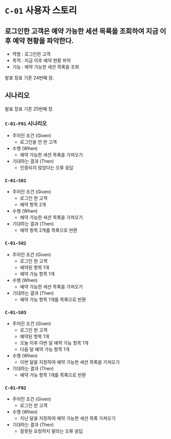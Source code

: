 `C-01` 사용자 스토리
=================

**로그인한 고객**은 **예약 가능한 세션 목록을 조회**하여 **지금 이후 예약 현황을 파악**한다.
- 
- 역할 : 로그인한 고객
- 목적 : 지금 이후 예약 현황 파악
- 기능 : 예약 가능한 세션 목록을 조회

발표 장표 기준 24번째 장.

시나리오
-------

발표 장표 기준 25번째 장.

### `C-01-F01` 시나리오

- 주어진 조건 (Given)
  - 로그인을 안 한 고객
- 수행 (When)
  - 예약 가능한 세션 목록을 가져오기
- 기대하는 결과 (Then)
  - 인증되지 않았다는 오류 응답

### `C-01-S01`

- 주어진 조건 (Given)
  - 로그인 한 고객
  - 예약 항목 2개
- 수행 (When)
  - 예약 가능한 세션 목록을 가져오기
- 기대하는 결과 (Then)
  - 예약 항목 2개를 목록으로 반환

### `C-01-S02`

- 주어진 조건 (Given)
  - 로그인 한 고객
  - 예약된 항목 1개
  - 예약 가능 항목 1개
- 수행 (When)
  - 예약 가능한 세션 목록을 가져오기
- 기대하는 결과 (Then)
  - 예약 가능 항목 1개를 목록으로 반환

### `C-01-S03`

- 주어진 조건 (Given)
  - 로그인 한 고객
  - 예약된 항목 1개
  - 오늘 이후 이번 달 예약 가능 항목 1개
  - 다음 달 예약 가능 항목 1개
- 수행 (When)
  - 이번 달을 지정하여 예약 가능한 세션 목록을 가져오기
- 기대하는 결과 (Then)
  - 예약 가능 항목 1개를 목록으로 반환

### `C-01-F02`

- 주어진 조건 (Given)
  - 로그인 한 고객
- 수행 (When)
  - 지난 달을 지정하여 예약 가능한 세션 목록 가져오기
- 기대하는 결과 (Then)
  - 잘못된 요청하지 말라는 오류 응답
